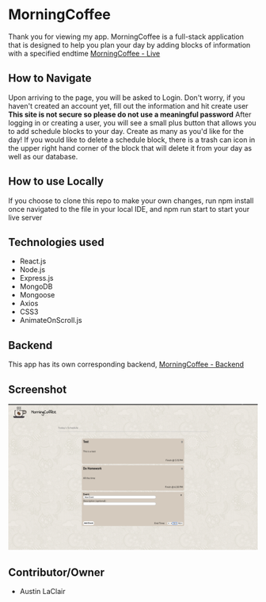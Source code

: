 # MorningCoffee
Thank you for viewing my app. MorningCoffee is a full-stack application that is designed to help you plan your day by adding blocks of information with a specified endtime <a href='http://morningcoffee.thelaclair.com' target="_blank">MorningCoffee - Live</a>

## How to Navigate

Upon arriving to the page, you will be asked to Login. Don't worry, if you haven't created an account yet, fill out the information and hit create user
**This site is not secure so please do not use a meaningful password**
After logging in or creating a user, you will see a small plus button that allows you to add schedule blocks to your day. Create as many as you'd like for the day! If you would like to delete a schedule block, there is a trash can icon in the upper right hand corner of the block that will delete it from your day as well as our database.

## How to use Locally

If you choose to clone this repo to make your own changes, run npm install once navigated to the file in your local IDE, and npm run start to start your live server

## Technologies used

* React.js
* Node.js
* Express.js
* MongoDB
* Mongoose
* Axios
* CSS3
* AnimateOnScroll.js

## Backend

This app has its own corresponding backend, <a href='https://morning-coffee-backend-austin.herokuapp.com' target="_blank">MorningCoffee - Backend</a>

## Screenshot

<img src="./client/public/MorningCoffeeSS.png" alt="MorningCoffeeSS">

## Contributor/Owner
* Austin LaClair

